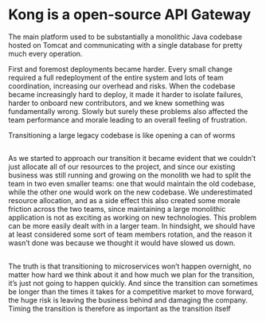 # Kong is a open-source API Gateway 

The main platform used to be substantially a monolithic Java codebase hosted on Tomcat and communicating with a single database for pretty much every operation.

First and foremost deployments became harder. Every small change required a full redeployment of the entire system and lots of team coordination, increasing our overhead and risks. When the codebase became increasingly hard to deploy, it made it harder to isolate failures, harder to onboard new contributors, and we knew something was fundamentally wrong. Slowly but surely these problems also affected the team performance and morale leading to an overall feeling of frustration. 


Transitioning a large legacy codebase is like opening a can of worms

## 
As we started to approach our transition it became evident that we couldn’t just allocate all of our resources to the project, and since our existing business was still running and growing on the monolith we had to split the team in two even smaller teams: one that would maintain the old codebase, while the other one would work on the new codebase. We underestimated resource allocation, and as a side effect this also created some morale friction across the two teams, since maintaining a large monolithic application is not as exciting as working on new technologies. This problem can be more easily dealt with in a larger team. In hindsight, we should have at least considered some sort of team members rotation, and the reason it wasn’t done was because we thought it would have slowed us down. 

##
The truth is that transitioning to microservices won’t happen overnight, no matter how hard we think about it and how much we plan for the transition, it’s just not going to happen quickly. And since the transition can sometimes be longer than the times it takes for a competitive market to move forward, the huge risk is leaving the business behind and damaging the company. Timing the transition is therefore as important as the transition itself




